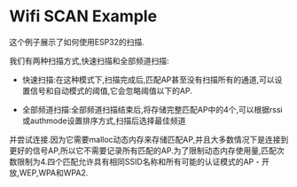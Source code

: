 # Wifi SCAN Example

这个例子展示了如何使用ESP32的扫描.

我们有两种扫描方式,快速扫描和全部频道扫描:

* 快速扫描:在这种模式下,扫描完成后,匹配AP甚至没有扫描所有的通道,可以设置信号和自动模式的阈值,它会忽略阈值以下的AP.

* 全部频道扫描:全部频道扫描结束后,将存储完整匹配AP中的4个,可以根据rssi或authmode设置排序方式,扫描后选择最佳频道

并尝试连接.因为它需要malloc动态内存来存储匹配AP,并且大多数情况下是连接到更好的信号AP,所以它不需要记录所有匹配的AP.为了限制动态内存使用量,匹配次数限制为4.四个匹配允许具有相同SSID名称和所有可能的认证模式的AP  - 开放,WEP,WPA和WPA2.
